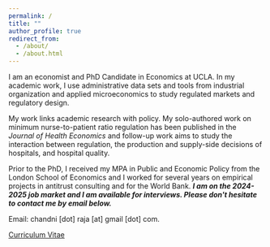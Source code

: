 ```yaml
---
permalink: /
title: ""
author_profile: true
redirect_from: 
  - /about/
  - /about.html
---
```


I am an economist and PhD Candidate in Economics at UCLA. In my academic work, I use administrative data sets and tools from industrial organization and applied microeconomics to study regulated markets and regulatory design. 

My work links academic research with policy. My solo-authored work on minimum nurse-to-patient ratio regulation has been published in the _Journal of Health Economics_ and follow-up work aims to study the interaction between regulation, the production and supply-side decisions of hospitals, and hospital quality. 

Prior to the PhD, I received my MPA in Public and Economic Policy from the London School of Economics and I worked for several years on empirical projects in antitrust consulting and for the World Bank. _**I am on the 2024-2025 job market and I am available for interviews. Please don't hesitate to contact me by email below.**_

Email: chandni [dot] raja [at] gmail [dot] com.

[Curriculum Vitae](./assets/pdf/chandni_cv.pdf)
